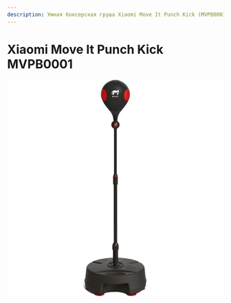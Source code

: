 ```yaml
---
description: Умная боксерская груша Xiaomi Move It Punch Kick (MVPB0001)
---
```


# Xiaomi Move It Punch Kick MVPB0001

![](../../.gitbook/assets/move_it_punch.png)

